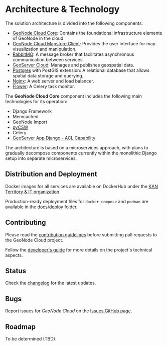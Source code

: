 # Architecture & Technology

The solution architecture is divided into the following components:

* [GeoNode Cloud Core](https://github.com/Kan-T-IT/geonode-cloud-core): Contains the foundational infrastructure elements of GeoNode in the cloud.
* [GeoNode Cloud Mapstore Client](https://github.com/Kan-T-IT/geonode-cloud-mapstore-client): Provides the user interface for map visualization and manipulation.
* [RabbitMQ](https://github.com/rabbitmq): A message broker that facilitates asynchronous communication between services.
* [GeoServer Cloud](https://github.com/geoserver/geoserver-cloud): Manages and publishes geospatial data.
* [Postgres](https://github.com/postgres) with PostGIS extension:  A relational database that allows spatial data storage and querying.
* [Nginx](https://github.com/nginx/nginx):  A web server and load balancer.
* [Flower](https://github.com/mher/flower):  A Celery task monitor.

The **GeoNode Cloud Core** component includes the following main technologies for its operation:

* Django Framework
* Memcached
* GeoNode Import
* [pyCSW](https://github.com/geopython/pycsw)
* Celery
* [GeoServer App Django - ACL Capability](https://github.com/Kan-T-IT/geonode-cloud-core/tree/main/geonode/geoserver/acl)

The architecture is based on a microservices approach, with plans to gradually decompose components currently within the monolithic Django setup into separate microservices.

## Distribution and Deployment

Docker images for all services are available on DockerHub under the [KAN Territory & IT organization](https://hub.docker.com/u/kantit).

Production-ready deployment files for `docker-compose` and `podman` are available in the [docs/deploy](docs/deploy) folder.

## Contributing

Please read the [contribution guidelines](CONTRIBUTING.md) before submitting pull requests to the GeoNode Cloud project.

Follow the [developer's guide]() for more details on the project's technical aspects.

## Status

Check the [changelog](https://github.com/Kan-T-IT/geonode-cloud/releases) for the latest updates.

## Bugs

Report issues for *GeoNode Cloud* on the [Issues GitHub page](https://github.com/Kan-T-IT/geonode-cloud/issues).

## Roadmap

To be determined (TBD).
